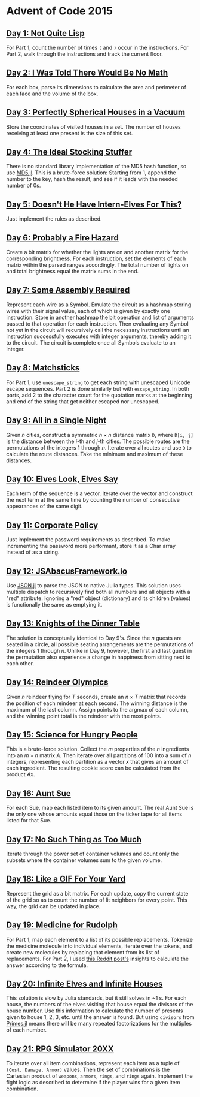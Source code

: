 # Advent of Code 2015

## [Day 1: Not Quite Lisp](https://adventofcode.com/2015/day/1)

For Part 1, count the number of times `(` and `)` occur in the instructions.
For Part 2, walk through the instructions and track the current floor.

## [Day 2: I Was Told There Would Be No Math](https://adventofcode.com/2015/day/2)

For each box, parse its dimensions to calculate the area and perimeter of each face and the volume of the box.

## [Day 3: Perfectly Spherical Houses in a Vacuum](https://adventofcode.com/2015/day/3)

Store the coordinates of visited houses in a set.
The number of houses receiving at least one present is the size of this set.

## [Day 4: The Ideal Stocking Stuffer](https://adventofcode.com/2015/day/4)

There is no standard library implementation of the MD5 hash function, so use [MD5.jl](https://github.com/JuliaCrypto/MD5.jl).
This is a brute-force solution: Starting from 1, append the number to the key, hash the result, and see if it leads with the needed number of 0s.

## [Day 5: Doesn't He Have Intern-Elves For This?](https://adventofcode.com/2015/day/5)

Just implement the rules as described.

## [Day 6: Probably a Fire Hazard](https://adventofcode.com/2015/day/6)

Create a bit matrix for whether the lights are on and another matrix for the corresponding brightness.
For each instruction, set the elements of each matrix within the parsed ranges accordingly.
The total number of lights on and total brightness equal the matrix sums in the end.

## [Day 7: Some Assembly Required](https://adventofcode.com/2015/day/7)

Represent each wire as a Symbol.
Emulate the circuit as a hashmap storing wires with their signal value, each of which is given by exactly one instruction.
Store in another hashmap the bit operation and list of arguments passed to that operation for each instruction.
Then evaluating any Symbol not yet in the circuit will recursively call the necessary instructions until an instruction successfully executes with integer arguments, thereby adding it to the circuit.
The circuit is complete once all Symbols evaluate to an integer.

## [Day 8: Matchsticks](https://adventofcode.com/2015/day/8)

For Part 1, use `unescape_string` to get each string with unescaped Unicode escape sequences.
Part 2 is done similarly but with `escape_string`.
In both parts, add 2 to the character count for the quotation marks at the beginning and end of the string that get neither escaped nor unescaped.

## [Day 9: All in a Single Night](https://adventofcode.com/2015/day/9)

Given $n$ cities, construct a symmetric $n \times n$ distance matrix `D`, where `D[i, j]` is the distance between the $i$-th and $j$-th cities.
The possible routes are the permutations of the integers 1 through $n$.
Iterate over all routes and use `D` to calculate the route distances.
Take the minimum and maximum of these distances.

## [Day 10: Elves Look, Elves Say](https://adventofcode.com/2015/day/10)

Each term of the sequence is a vector.
Iterate over the vector and construct the next term at the same time by counting the number of consecutive appearances of the same digit.

## [Day 11: Corporate Policy](https://adventofcode.com/2015/day/11)

Just implement the password requirements as described.
To make incrementing the password more performant, store it as a Char array instead of as a string.

## [Day 12: JSAbacusFramework.io](https://adventofcode.com/2015/day/12)

Use [JSON.jl](https://github.com/JuliaIO/JSON.jl) to parse the JSON to native Julia types.
This solution uses multiple dispatch to recursively find both all numbers and all objects with a "red" attribute.
Ignoring a "red" object (dictionary) and its children (values) is functionally the same as emptying it.

## [Day 13: Knights of the Dinner Table](https://adventofcode.com/2015/day/13)

The solution is conceptually identical to Day 9's.
Since the $n$ guests are seated in a circle, all possible seating arrangements are the permutations of the integers 1 through $n$.
Unlike in Day 9, however, the first and last guest in the permutation also experience a change in happiness from sitting next to each other.

## [Day 14: Reindeer Olympics](https://adventofcode.com/2015/day/14)

Given $n$ reindeer flying for $T$ seconds, create an $n \times T$ matrix that records the position of each reindeer at each second.
The winning distance is the maximum of the last column.
Assign points to the argmax of each column, and the winning point total is the reindeer with the most points.

## [Day 15: Science for Hungry People](https://adventofcode.com/2015/day/15)

This is a brute-force solution.
Collect the $m$ properties of the $n$ ingredients into an $m \times n$ matrix $A$.
Then iterate over all partitions of 100 into a sum of $n$ integers, representing each partition as a vector $x$ that gives an amount of each ingredient.
The resulting cookie score can be calculated from the product $Ax$.

## [Day 16: Aunt Sue](https://adventofcode.com/2015/day/16)

For each Sue, map each listed item to its given amount.
The real Aunt Sue is the only one whose amounts equal those on the ticker tape for all items listed for that Sue.

## [Day 17: No Such Thing as Too Much](https://adventofcode.com/2015/day/17)

Iterate through the power set of container volumes and count only the subsets where the container volumes sum to the given volume.

## [Day 18: Like a GIF For Your Yard](https://adventofcode.com/2015/day/18)

Represent the grid as a bit matrix.
For each update, copy the current state of the grid so as to count the number of lit neighbors for every point.
This way, the grid can be updated in place.

## [Day 19: Medicine for Rudolph](https://adventofcode.com/2015/day/19)

For Part 1, map each element to a list of its possible replacements.
Tokenize the medicine molecule into individual elements, iterate over the tokens, and create new molecules by replacing that element from its list of replacements.
For Part 2, I used [this Reddit post's](https://reddit.com/r/adventofcode/comments/3xflz8/day_19_solutions/cy4etju/) insights to calculate the answer according to the formula.

## [Day 20: Infinite Elves and Infinite Houses](https://adventofcode.com/2015/day/20)

This solution is slow by Julia standards, but it still solves in ~1 s.
For each house, the numbers of the elves visiting that house equal the divisors of the house number.
Use this information to calculate the number of presents given to house 1, 2, 3, etc. until the answer is found.
But using `divisors` from [Primes.jl](https://github.com/JuliaMath/Primes.jl) means there will be many repeated factorizations for the multiples of each number.

## [Day 21: RPG Simulator 20XX](https://adventofcode.com/2015/day/21)

To iterate over all item combinations, represent each item as a tuple of `(Cost, Damage, Armor)` values.
Then the set of combinations is the Cartesian product of `weapons`, `armors`, `rings`, and `rings` again.
Implement the fight logic as described to determine if the player wins for a given item combination.
